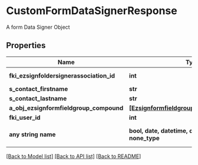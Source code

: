# CustomFormDataSignerResponse

A form Data Signer Object

## Properties
Name | Type | Description | Notes
------------ | ------------- | ------------- | -------------
**fki_ezsignfoldersignerassociation_id** | **int** | The unique ID of the Ezsignfoldersignerassociation | 
**s_contact_firstname** | **str** | The First name of the contact | 
**s_contact_lastname** | **str** | The Last name of the contact | 
**a_obj_ezsignformfieldgroup_compound** | [**[EzsignformfieldgroupResponseCompound]**](EzsignformfieldgroupResponseCompound.md) |  | 
**fki_user_id** | **int** | The unique ID of the User | [optional] 
**any string name** | **bool, date, datetime, dict, float, int, list, str, none_type** | any string name can be used but the value must be the correct type | [optional]

[[Back to Model list]](../README.md#documentation-for-models) [[Back to API list]](../README.md#documentation-for-api-endpoints) [[Back to README]](../README.md)


